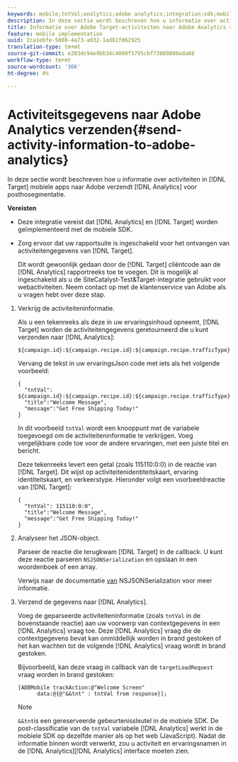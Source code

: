 ```yaml
---
keywords: mobile;tntVal;analytics;adobe analytics;integration;sdk;mobile sdk;
description: In deze sectie wordt beschreven hoe u informatie over activiteiten in de mobiele app van Adobe Target naar Adobe Analytics verzendt voor postAhoc-segmentatie.
title: Informatie over Adobe Target-activiteiten naar Adobe Analytics verzenden
feature: mobile implementation
uuid: 2ca1ebfe-5008-4a73-a032-1ad81f062925
translation-type: tm+mt
source-git-commit: e203dc94e9bb34c4090f5795cbf73869808ada88
workflow-type: tm+mt
source-wordcount: '366'
ht-degree: 0%

---
```



# Activiteitsgegevens naar Adobe Analytics verzenden{#send-activity-information-to-adobe-analytics}

In deze sectie wordt beschreven hoe u informatie over activiteiten in [!DNL Target] mobiele apps naar Adobe verzendt [!DNL Analytics] voor posthosegmentatie.

**Vereisten**

* Deze integratie vereist dat [!DNL Analytics] en [!DNL Target] worden geïmplementeerd met de mobiele SDK.
* Zorg ervoor dat uw rapportsuite is ingeschakeld voor het ontvangen van activiteitengegevens van [!DNL Target].

   Dit wordt gewoonlijk gedaan door de [!DNL Target] cliëntcode aan de [!DNL Analytics] rapportreeks toe te voegen. Dit is mogelijk al ingeschakeld als u de SiteCatalyst-Test&amp;Target-integratie gebruikt voor webactiviteiten. Neem contact op met de klantenservice van Adobe als u vragen hebt over deze stap.

1. Verkrijg de activiteiteninformatie.

   Als u een tekenreeks als deze in uw ervaringsinhoud opneemt, [!DNL Target] worden de activiteitengegevens geretourneerd die u kunt verzenden naar [!DNL Analytics]:

   ```
   ${campaign.id}:${campaign.recipe.id}:${campaign.recipe.trafficType}
   ```

   Vervang de tekst in uw ervaringsJson code met iets als het volgende voorbeeld:

   ```
   { 
     "tntVal": ${campaign.id}:${campaign.recipe.id}:${campaign.recipe.trafficType}", 
     "title":"Welcome Message", 
     "message":"Get Free Shipping Today!" 
   }
   ```

   In dit voorbeeld `tntVal` wordt een knooppunt met de variabele toegevoegd om de activiteiteninformatie te verkrijgen. Voeg vergelijkbare code toe voor de andere ervaringen, met een juiste titel en bericht.

   Deze tekenreeks levert een getal (zoals 115110:0:0) in de reactie van [!DNL Target]. Dit wijst op activiteitenidentiteitskaart, ervaring identiteitskaart, en verkeerstype. Hieronder volgt een voorbeeldreactie van [!DNL Target]:

   ```
   { 
     "tntVal": 115110:0:0", 
     "title":"Welcome Message", 
     "message":"Get Free Shipping Today!" 
   }
   ```

1. Analyseer het JSON-object.

   Parseer de reactie die terugkwam [!DNL Target] in de callback. U kunt deze reactie parseren `NSJSONSerialization` en opslaan in een woordenboek of een array.

   Verwijs naar de documentatie [van](https://developer.apple.com/library/ios/documentation/Foundation/Reference/NSJSONSerialization_Class/#//apple_ref/occ/clm/NSJSONSerialization/JSONObjectWithData:options:error) NSJSONSerialization voor meer informatie.

1. Verzend de gegevens naar [!DNL Analytics].

   Voeg de geparseerde activiteiteninformatie (zoals `tntVal` in de bovenstaande reactie) aan uw voorwerp van contextgegevens in een [!DNL Analytics] vraag toe. Deze [!DNL Analytics] vraag die de contextgegevens bevat kan onmiddellijk worden in brand gestoken of het kan wachten tot de volgende [!DNL Analytics] vraag wordt in brand gestoken.

   Bijvoorbeeld, kan deze vraag in callback van de `targetLoadRequest` vraag worden in brand gestoken:

   ```
   [ADBMobile trackAction:@"Welcome Screen"  
         data:@{@"&&tnt" : tntVal from response}];
   ```

   >[!NOTE]
   >
   >`&&tnt`is een gereserveerde gebeurtenissleutel in de mobiele SDK. De post-classificatie van de `tntVal` variabele [!DNL Analytics] werkt in de mobiele SDK op dezelfde manier als op het web (JavaScript). Nadat de informatie binnen wordt verwerkt, zou u activiteit en ervaringsnamen in de [!DNL Analytics][!DNL Analytics] interface moeten zien.

